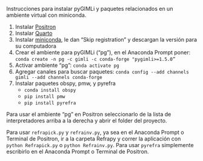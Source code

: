 Instrucciones para instalar pyGIMLi y paquetes relacionados en un ambiente virtual con miniconda.

1. Instalar [Positron](https://positron.posit.co/download.html)
2. Instalar [Quarto](https://quarto.org/docs/get-started/)
3. Instalar [miniconda](https://www.anaconda.com/download), le dan “Skip registration” y descargan la versión para su computadora
4. Crear el ambiente para pyGIMLi (“pg”), en el Anaconda Prompt poner: `conda create -n pg -c gimli -c conda-forge "pygimli>=1.5.0”`
5. Activar ambiente “pg”: `conda activate pg`
6. Agregar canales para buscar paquetes: `conda config --add channels gimli --add channels conda-forge`
7. Instalar paquetes obspy, pmw, y pyrefra
    * `conda install obspy`
    * `pip install pmw`
    * `pip install pyrefra`

Para usar el ambiente “pg” en Positron seleccionarlo de la lista de interpretadores arriba a la derecha y abrir el folder del proyecto.

Para usar `refrapick.py` y `refrainv.py`, ya sea en el Anaconda Prompt o Terminal de Positron, ir a la carpeta Refrapy y correr la aplicación con `python Refrapick.py` o `python Refrainv.py`.
Para usar `pyrefra` simplemente escribirlo en el Anaconda Prompt o Terminal de Positron.